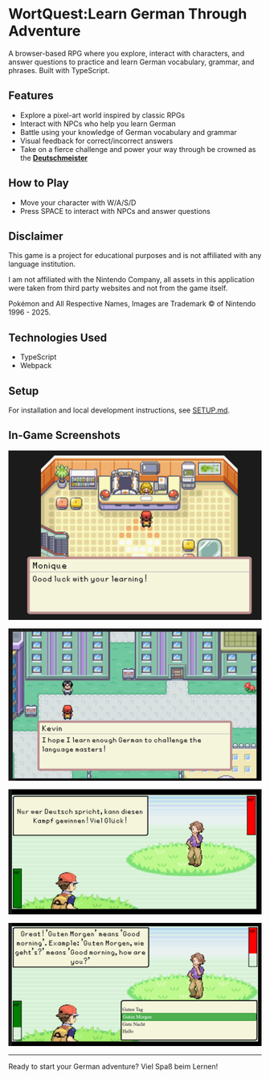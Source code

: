 # WortQuest:Learn German Through Adventure

A browser-based RPG where you explore, interact with characters, and answer questions to practice and learn German vocabulary, grammar, and phrases. Built with TypeScript.

## Features

- Explore a pixel-art world inspired by classic RPGs
- Interact with NPCs who help you learn German
- Battle using your knowledge of German vocabulary and grammar
- Visual feedback for correct/incorrect answers
- Take on a fierce challenge and power your way through be crowned as the **<u>Deutschmeister</u>**

## How to Play

- Move your character with W/A/S/D
- Press SPACE to interact with NPCs and answer questions

## Disclaimer

<p>
This game is a project for educational purposes and is not affiliated with any language institution.
</p>
<p>
I am not affiliated with the Nintendo Company, all assets in this application were taken from third party websites and not from the game itself.
</p>
<p>
Pokémon and All Respective Names, Images are Trademark &copy; of Nintendo 1996 - 2025.
</p>

## Technologies Used

- TypeScript
- Webpack

## Setup

For installation and local development instructions, see [SETUP.md](./SETUP.md).

## In-Game Screenshots

<p align="center">
  <img src="./assets/images/npc-chat.png">
</p>

<p align="center">
  <img src="./assets/images/npc-chat-1.png">
</p>

<p align="center">
  <img src="./assets/images/battle.png">
</p>

<p align="center">
  <img src="./assets/images/battle-1.png">
</p>

---

Ready to start your German adventure? Viel Spaß beim Lernen!
